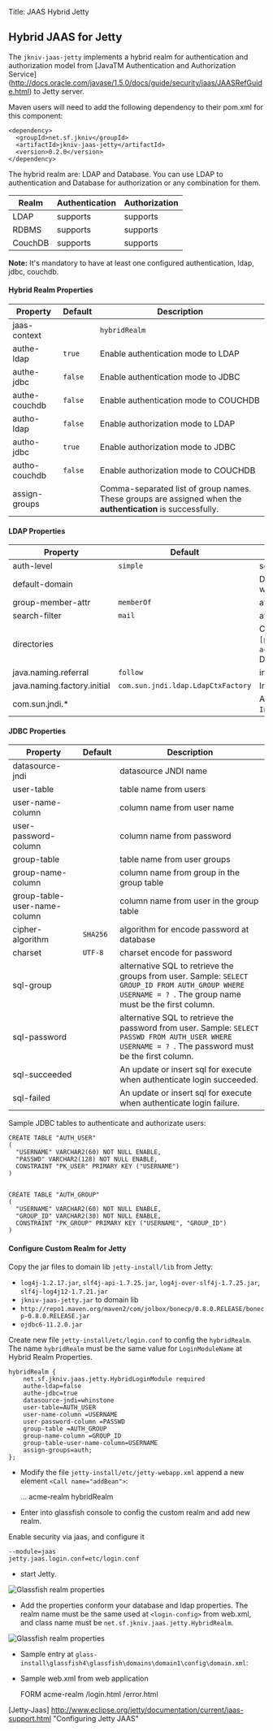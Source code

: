 Title: JAAS Hybrid Jetty

Hybrid JAAS for Jetty
--------------------

The `jkniv-jaas-jetty` implements a hybrid realm for authentication and authorization model from [JavaTM Authentication and Authorization Service] (http://docs.oracle.com/javase/1.5.0/docs/guide/security/jaas/JAASRefGuide.html) to Jetty server.

Maven users will need to add the following dependency to their pom.xml for this component:

    <dependency>
      <groupId>net.sf.jkniv</groupId>
      <artifactId>jkniv-jaas-jetty</artifactId>
      <version>0.2.0</version>
    </dependency>


The hybrid realm are: LDAP and Database. You can use LDAP to authentication and Database for authorization or any combination for them.

| Realm   | Authentication | Authorization |
|---------|----------------|---------------|
|LDAP     |    supports    |   supports    |
|RDBMS    |    supports    |   supports    |
|CouchDB  |    supports    |   supports    |

**Note:** It's mandatory to have at least one configured authentication, ldap, jdbc, couchdb.
 

#### Hybrid Realm Properties

| Property             | Default        | Description|
|----------------------|----------------|--------------------------------------|
| jaas-context         |                | `hybridRealm`                       |
| authe-ldap           | `true`        | Enable authentication mode to LDAP    |
| authe-jdbc           | `false`       | Enable authentication mode to JDBC    |
| authe-couchdb        | `false`       | Enable authentication mode to COUCHDB |
| autho-ldap           | `false`       | Enable authorization mode to LDAP     |
| autho-jdbc           | `true`        | Enable authorization mode to JDBC     |
| autho-couchdb        | `false`       | Enable authorization mode to COUCHDB |
| assign-groups        |                | Comma-separated list of group names. These groups are assigned when the **authentication** is successfully. |


#### LDAP Properties

| Property             | Default        | Description   |
|----------------------|----------------|---------------|
| auth-level           | `simple`      | security level to use "none", "simple", "strong" |
| default-domain       |                | Default domain from users when try authenticate without write a domain |
| group-member-attr    | `memberOf`    | attribute name to get the groups from user |
| search-filter        | `mail`        | attribute to identify the user, default it's email |
| directories          |                | Comma-separated list of LDAP URLs, format: `ldap://[host]:[port]`. samples: `acme.com.br`,`ldap://mycompany.com:386`,`othercompany.com:389`. Default protocol is ldap:// and default port is 389. |
| java.naming.referral | `follow`      | indicate to the service provider how to handle referral. |
| java.naming.factory.initial | `com.sun.jndi.ldap.LdapCtxFactory` | Initial context to LDAP service provider. |
| com.sun.jndi.*       |      | Any property started with `com.sun.jndi.` will be set in `InitialDirContext` instance. |


#### JDBC Properties

| Property             | Default        | Description   |
|----------------------|----------------|---------------|
| datasource-jndi      |                | datasource JNDI name |
| user-table           |                | table name from users |
| user-name-column     |                | column name from user name |
| user-password-column |                | column name from password |
| group-table          |                | table name from user groups |
| group-name-column    |                | column name from group in the group table |
| group-table-user-name-column |        | column name from user in the group table |
| cipher-algorithm     | `SHA256`      | algorithm for encode password at database |
| charset              | `UTF-8`       | charset encode for password |
| sql-group            |                | alternative SQL to retrieve the groups from user. Sample: `SELECT GROUP_ID FROM AUTH_GROUP WHERE USERNAME = ? `. The group name must be the first column. |
| sql-password         |                | alternative SQL to retrieve the password from user. Sample: `SELECT PASSWD FROM AUTH_USER WHERE USERNAME = ? `. The password must be the first column.|
| sql-succeeded        |                | An update or insert sql for execute when authenticate login succeeded. |
| sql-failed           |                | An update or insert sql for execute when authenticate login failure. |

Sample JDBC tables to authenticate and authorizate users:

    CREATE TABLE "AUTH_USER" 
    ( 
      "USERNAME" VARCHAR2(60) NOT NULL ENABLE, 
      "PASSWD" VARCHAR2(128) NOT NULL ENABLE, 
      CONSTRAINT "PK_USER" PRIMARY KEY ("USERNAME")
    )


    CREATE TABLE "AUTH_GROUP" 
    (    
      "USERNAME" VARCHAR2(60) NOT NULL ENABLE, 
      "GROUP_ID" VARCHAR2(30) NOT NULL ENABLE, 
      CONSTRAINT "PK_GROUP" PRIMARY KEY ("USERNAME", "GROUP_ID")
    )
    
    
#### Configure Custom Realm for Jetty  

Copy the jar files to domain lib `jetty-install/lib` from Jetty:
 - `log4j-1.2.17.jar`, `slf4j-api-1.7.25.jar`, `log4j-over-slf4j-1.7.25.jar`, `slf4j-log4j12-1.7.21.jar`
 - `jkniv-jaas-jetty.jar` to domain lib 
 - `http://repo1.maven.org/maven2/com/jolbox/bonecp/0.8.0.RELEASE/bonecp-0.8.0.RELEASE.jar`
 - `ojdbc6-11.2.0.jar`


Create new file `jetty-install/etc/login.conf` to config the `hybridRealm`. The name `hybridRealm` must be the same value for `LoginModuleName` at Hybrid Realm Properties.


    hybridRealm {
        net.sf.jkniv.jaas.jetty.HybridLoginModule required
        authe-ldap=false
        authe-jdbc=true
        datasource-jndi=whinstone
        user-table=AUTH_USER
        user-name-column =USERNAME
        user-password-column =PASSWD
        group-table =AUTH_GROUP
        group-name-column =GROUP_ID
        group-table-user-name-column=USERNAME
        assign-groups=auth;
    };
    

- Modify the file `jetty-install/etc/jetty-webapp.xml` append a new element `<Call name="addBean">`:


    <Configure id="Server" class="org.eclipse.jetty.server.Server">
      ...
      <Call name="addBean">
        <Arg>
          <New class="org.eclipse.jetty.jaas.JAASLoginService">
            <Set name="name">acme-realm</Set>
            <Set name="LoginModuleName">hybridRealm</Set>
          </New>
        </Arg>
      </Call>    
    </Configure>

- Enter into glassfish console to config the custom realm and add new realm.


Enable security via jaas, and configure it

    --module=jaas
    jetty.jaas.login.conf=etc/login.conf
    
- start Jetty.


![Glassfish realm properties](realm-config.png)


- Add the properties conform your database and ldap properties. The realm name must be the same used at `<login-config>` from web.xml, and class name must be `net.sf.jkniv.jaas.jetty.HybridRealm`.

![Glassfish realm properties](props-config.png)


- Sample entry at `glass-install\glassfish4\glassfish\domains\domain1\config\domain.xml`: 

    <security-service>
        <auth-realm classname="net.sf.jkniv.jaas.gf.HybridRealm" name="acme-realm">
          <property name="group-member-attr" value="memberOf"></property>
          <property name="assign-groups" value="auth"></property>
          <property name="sql-group" value="select role from ROLES where login = ? order by role"></property>
          <property name="directories" value="acme.com.br,acme.com,another.com"></property>
          <property name="datasource-jndi" value="jdbc/myDS"></property>
          <property name="jaas-context" value="hybridRealm"></property>
          <property name="default-domain" value="acme.com"></property>
        </auth-realm>
    </security-service>
    
    
- Sample web.xml from web application


    <login-config>
      <auth-method>FORM</auth-method>
      <realm-name>acme-realm</realm-name>
      <form-login-config>
        <form-login-page>/login.html</form-login-page>
        <form-error-page>/error.html</form-error-page>
      </form-login-config>
    </login-config>
      

    
    
[Jetty-Jaas] http://www.eclipse.org/jetty/documentation/current/jaas-support.html "Configuring Jetty JAAS"
    